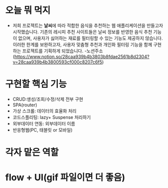 # 오늘 뭐 먹지

- 저희 프로젝트는 <strong>날씨</strong>에 따라 적합한 음식을 추천하는 웹 애플리케이션을 만들고자 시작했습니다. 기존의 레시피 추천 사이트들은 날씨 정보를 반영한 음식 추천 기능이 없으며, 사용자가 싫어하는 재료를 필터링할 수 있는 기능도 제공하지 않습니다. 이러한 한계를 보완하고자, 사용자 맞춤형 추천과 개인화 필터링 기능을 함께 구현하는 프로젝트를 기획하게 되었습니다. -노션주소(https://www.notion.so/28caa939b4b3803b8fdae2561b8d2304?v=28caa939b4b3800593cf000c8207c6f5)

# 구현할 핵심 기능

- CRUD:생성/조회/수정/삭제 전부 구현
- SPA(router)
- 가상 스크롤: 데이터의 효율화 처리
- 코드스플리팅: lazy+ Suspense 처리하기
- 외부데이터 연동: 외부데이터 이름
- 반응형웹(PC, 태블릿 or 모바일)

# 각자 맡은 역할

# flow + UI(gif 파일이면 더 좋음)

